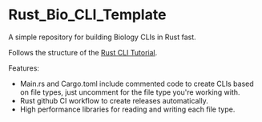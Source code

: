 # Rust_Bio_CLI_Template
A simple repository for building Biology CLIs in Rust fast.

Follows the structure of the [Rust CLI Tutorial](https://github.com/otsukaresamadeshita/Rust_Bio_CLI_Template).

Features:
<ul>
<li>Main.rs and Cargo.toml include commented code to create CLIs based on file types, just uncomment for the file type you're working with.</li>
<li>Rust github CI workflow to create releases automatically.</li>
<li>High performance libraries for reading and writing each file type. </li>
</ul>
